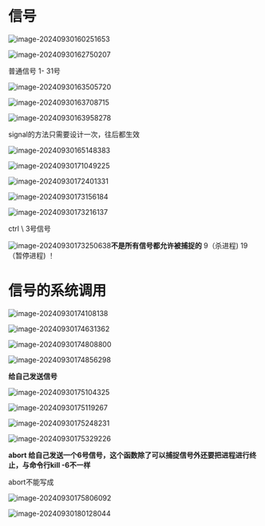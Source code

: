 # 信号

![image-20240930160251653](D:\code\study\notes_stu\c++_note\picture\image-20240930160251653.png)

![image-20240930162750207](D:\code\study\notes_stu\c++_note\picture\image-20240930162750207.png)

普通信号 1- 31号

![image-20240930163505720](D:\code\study\notes_stu\c++_note\picture\image-20240930163505720.png)

![image-20240930163708715](D:\code\study\notes_stu\c++_note\picture\image-20240930163708715.png)

![image-20240930163958278](D:\code\study\notes_stu\c++_note\picture\image-20240930163958278.png)

signal的方法只需要设计一次，往后都生效

![image-20240930165148383](D:\code\study\notes_stu\c++_note\picture\image-20240930165148383.png)

![image-20240930171049225](D:\code\study\notes_stu\c++_note\picture\image-20240930171049225.png)

![image-20240930172401331](D:\code\study\notes_stu\c++_note\picture\image-20240930172401331.png)

![image-20240930173156184](D:\code\study\notes_stu\c++_note\picture\image-20240930173156184.png)

![image-20240930173216137](D:\code\study\notes_stu\c++_note\picture\image-20240930173216137.png)

ctrl \  3号信号

![image-20240930173250638](D:\code\study\notes_stu\c++_note\picture\image-20240930173250638.png)**不是所有信号都允许被捕捉的**  9（杀进程)  19（暂停进程) ！

# 信号的系统调用

![image-20240930174108138](D:\code\study\notes_stu\c++_note\picture\image-20240930174108138.png)

![image-20240930174631362](D:\code\study\notes_stu\c++_note\picture\image-20240930174631362.png)

![image-20240930174808800](D:\code\study\notes_stu\c++_note\picture\image-20240930174808800.png)

![image-20240930174856298](D:\code\study\notes_stu\c++_note\picture\image-20240930174856298.png)

**给自己发送信号**

![image-20240930175104325](D:\code\study\notes_stu\c++_note\picture\image-20240930175104325.png)

![image-20240930175119267](D:\code\study\notes_stu\c++_note\picture\image-20240930175119267.png)

![image-20240930175248231](D:\code\study\notes_stu\c++_note\picture\image-20240930175248231.png)

![image-20240930175329226](D:\code\study\notes_stu\c++_note\picture\image-20240930175329226.png)

**abort   给自己发送一个6号信号，这个函数除了可以捕捉信号外还要把进程进行终止，与命令行kill -6不一样**

abort不能写成  

![image-20240930175806092](D:\code\study\notes_stu\c++_note\picture\image-20240930175806092.png)

![image-20240930180128044](D:\code\study\notes_stu\c++_note\picture\image-20240930180128044.png)